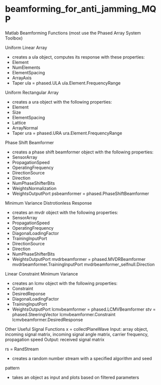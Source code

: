 # beamforming_for_anti_jamming_MQP

Matlab Beamforming Functions (most use the Phased Array System Toolbox)

Uniform Linear Array
- creates a ula object, computes its response with these properties:
- Element
- NumElements
- ElementSpacing
- ArrayAxis
- Taper
ula = phased.ULA
ula.Element.FrequencyRange

Uniform Rectangular Array
- creates a ura object with the following properties:
- Element
- Size
- ElementSpacing
- Lattice
- ArrayNormal
- Taper
ura = phased.URA
ura.Element.FrequencyRange

Phase Shift Beamformer
- creates a phase shift beamformer object with the following properties:
- SensorArray
- PropagationSpeed
- OperatingFrequency
- DirectionSource
- Direction
- NumPhaseShifterBits
- WeightsNormalization
- WeightsOutputPort
psbeamformer = phased.PhaseShiftBeamformer

Minimum Variance Distrotionless Response
- creates an mvdr object with the following properties:
- SensorArray
- PropagationSpeed
- OperatingFrequency
- DiagonalLoadingFactor
- TrainingInputPort
- DirectionSource
- Direction
- NumPhaseShifterBits
- WeightsOutputPort
mvdrbeamformer = phased.MVDRBeamformer
mvdrbeamformer.TrainingInputPort
mvdrbeamformer_selfnull.Direction

Linear Constraint Minimum Variance
- creates an lcmv object with the following properties:
- Constraint
- DesiredReponse
- DiagonalLoadingFactor
- TrainingInputPort
- WeightsOutputPort
lcmvbeamformer = phased.LCMVBeamformer
stv = phased.SteeringVector
lcmvbeamformer.Constraint
lcmvbeamformer.DesiredResponse

Other Useful Signal Functions
x = collectPlaneWave
Input: array object, incoming signal matrix, incoming signal angle matrix,
carrier frequency, propagation speed
Output: received signal matrix

rs = RandStream
- creates a random number stream with a specified algorithm and seed

pattern
- takes an object as input and plots based on filtered parameters
